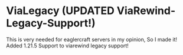# ViaLegacy (UPDATED ViaRewind-Legacy-Support!)
This is very needed for eaglercraft servers in my opinion, So I made it! 
<br>
Added 1.21.5 Support to viarewind legacy support! 
